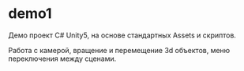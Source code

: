 # demo1
Демо проект C# Unity5, на основе стандартных Assets и скриптов.

Работа с камерой, вращение и перемещение 3d объектов, меню переключения между сценами.
